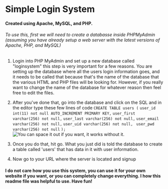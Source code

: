 # Simple Login System
#### Created using Apache, MySQL, and PHP.

###### To use this, first we will need to create a databasse inside PHPMyAdmin (assuming you have already setup a web server with the latest versions of Apache, PHP, and MySQL)

1. Login into PHP MyAdmin and set up a new database called "loginsystem" this step is very important for a few reasons. You are setting up the database where all the users login information goes, and it needs to be called that because that's the name of the database that the various HTML and PHP files will be looking for. However, if you really want to change the name of the database for whatever reason then feel free to edit the files.
2. After you've done that, go into the database and click on the SQL and in the editor type these few lines of code 
`CREATE TABLE users (`
`user_id int(11) not null AUTO_INCREMENT PRIMARY KEY,`
`user_first varchar(256) not null,`
`user_last varchar(256) not null,`
`user_email varchar(256) not null,`
`user_uid varchar(256) not null,`
` user_pwd varchar(256) not null`
`);`
![You can space it out if you want, it works without it.](https://raw.githubusercontent.com/youruncleron/EclipseEmu/master/stuff/images/PHPMYADMIN%20STUFF.PNG)
3. Once you do that, hit go. What you just did is told the database to create a table called 'users' that has data in it with user information.

4. Now go to your URL where the server is located and signup

#### I do not care how you use this system, you can use it for your own website if you want, or you can completely change everything. I how this readme file was helpful to use. Have fun!
